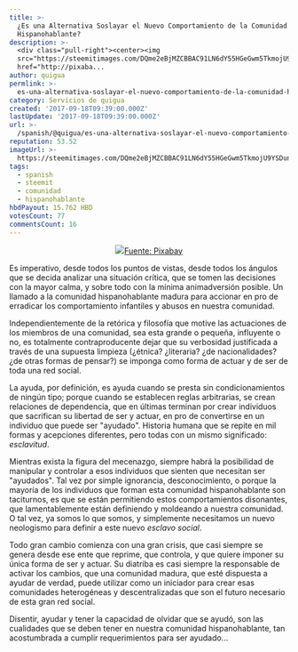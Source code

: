```yaml
---
title: >-
  ¿Es una Alternativa Soslayar el Nuevo Comportamiento de la Comunidad
  Hispanohablante?
description: >-
  <div class="pull-right"><center><img
  src="https://steemitimages.com/DQme2eBjMZCBBAC91LN6dY55HGeGwm5TkmojU9YSDunYkJb/image.png"/><a
  href="http://pixaba...
author: quigua
permlink: >-
  es-una-alternativa-soslayar-el-nuevo-comportamiento-de-la-comunidad-hispanohablante
category: Servicios de quigua
created: '2017-09-18T09:39:00.000Z'
lastUpdate: '2017-09-18T09:39:00.000Z'
url: >-
  /spanish/@quigua/es-una-alternativa-soslayar-el-nuevo-comportamiento-de-la-comunidad-hispanohablante
reputation: 53.52
imageUrl: >-
  https://steemitimages.com/DQme2eBjMZCBBAC91LN6dY55HGeGwm5TkmojU9YSDunYkJb/image.png
tags:
  - spanish
  - steemit
  - comunidad
  - hispanohablante
hbdPayout: 15.762 HBD
votesCount: 77
commentsCount: 16
---
```


<div class="pull-right"><center><img src="https://steemitimages.com/DQme2eBjMZCBBAC91LN6dY55HGeGwm5TkmojU9YSDunYkJb/image.png"/><a href="http://pixabay.com">Fuente: Pixabay</a></center></div>


Es imperativo, desde todos los puntos de vistas, desde todos los ángulos que se decida analizar una situación crítica, que se tomen las decisiones con la mayor calma, y sobre todo con la mínima animadversión posible. Un llamado a la comunidad hispanohablante madura para accionar en pro de erradicar los comportamiento infantiles y abusos en nuestra comunidad. 

Independientemente de la retórica y filosofía que motive las actuaciones de los miembros de una comunidad, sea esta grande o pequeña, influyente o no, es totalmente contraproducente dejar que su verbosidad justificada a través de una supuesta limpieza (¿étnica? ¿literaria? ¿de nacionalidades? ¿de otras formas de pensar?) se imponga como forma de actuar y de ser de toda una red social.

La ayuda, por definición, es ayuda cuando se presta sin condicionamientos de ningún tipo; porque cuando se establecen reglas arbitrarias, se crean relaciones de dependencia, que en últimas terminan por crear individuos que sacrifican su libertad de ser y actuar, en pro de convertirse en un individuo que puede ser "ayudado".  Historia humana que se repite en mil formas y acepciones diferentes, pero todas con un mismo significado: *esclavitud*.

Mientras exista la figura del mecenazgo, siempre habrá la posibilidad de manipular y controlar a esos individuos que sienten que necesitan ser "ayudados". Tal vez por simple ignorancia, desconocimiento, o porque la mayoría de los individuos que forman esta comunidad hispanohablante son taciturnos, es que se están permitiendo estos comportamientos disonantes, que lamentablemente están definiendo y moldeando a nuestra comunidad. O tal vez, ya somos lo que somos, y simplemente necesitamos un nuevo neologismo para definir a este nuevo *esclavo social*.

Todo gran cambio comienza con una gran crisis, que casi siempre se genera desde ese ente que reprime, que controla, y que quiere imponer su única forma de ser y actuar. Su diatriba es casi siempre la responsable de activar los cambios, que una comunidad madura, que esté dispuesta a ayudar de verdad, puede utilizar como un iniciador para crear esas comunidades heterogéneas y descentralizadas que son el futuro necesario de esta gran red social.

Disentir, ayudar y tener la capacidad de olvidar que se ayudó, son las cualidades que se deben tener en nuestra comunidad hispanohablante, tan acostumbrada a cumplir requerimientos para ser ayudado...

